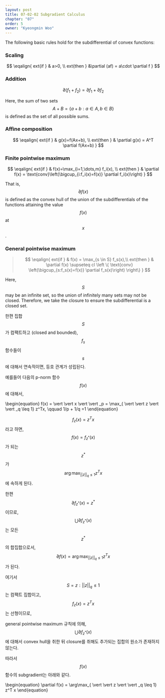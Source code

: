 ```yaml
---
layout: post
title: 07-02-02 Subgradient Calculus
chapter: "07"
order: 5
owner: "Kyeongmin Woo"
---
```



The following basic rules hold for the subdifferential of convex functions:

### Scaling

>
$$
\eqalign{
	ext{if } & a>0, \\
	ext{then } &\partial (af) = a\cdot \partial f
}
$$

### Addition

>
$$\partial(f_1 + f_2) = \partial f_1 + \partial f_2$$

Here, the sum of two sets $$A+B= \{a+b:a\in A, b \in B\}$$ is defined as the set of all possible sums.

### Affine composition

>
$$
\eqalign{
	ext{if } & g(x)=f(Ax+b), \\
	ext{then } & \partial g(x) = A^T \partial f(Ax+b)
}
$$

### Finite pointwise maximum

>
$$
\eqalign{
	ext{if } & f(x)=\max_{i=1,\dots,m} f_i(x), \\
	ext{then } & \partial f(x) = \text{conv}\left(\bigcup_{i:f_i(x)=f(x)} \partial f_i(x)\right)
}
$$

That is, $$\partial f(x)$$ is defined as the convex hull of the union of the subdifferentials of the functions attaining the value $$f(x)$$ at $$x$$.

### General pointwise maximum

>$$
\eqalign{
	ext{if } & f(x) = \max_{s \in S} f_s(x),\\ 
	ext{then } & \partial f(x) \supseteq cl \left \{ \text{conv} \left(\bigcup_{s:f_s(x)=f(x)} \partial f_s(x)\right) \right\}
}
$$

Here, $$S$$ may be an infinite set, so the union of infinitely many sets may not be closed. Therefore, we take the closure to ensure the subdifferential is a closed set.

한편 집합 $$S$$가 컴팩트하고 (closed and bounded), $$f_s$$ 함수들이 $$s$$에 대해서 연속적이면, 등호 관계가 성립된다. 

예를들어 다음의 p-norm 함수 $$f(x)$$에 대해서,  
>
\begin{equation}
f(x) =  \vert  \vert x \vert  \vert \_p = \max_{ \vert  \vert z \vert  \vert _q \leq 1} z^Tx, \qquad 1/p + 1/q =1
\end{equation}

$$f_z(x)=z^Tx$$라고 하면, $$f(x)=f_{z^*}(x)$$가 되는 $$z^*$$가 $$\arg\max_{ \vert  \vert z \vert  \vert _q \leq 1} z^Tx$$에 속하게 된다. 

한편 $$\partial f_{z^*}(x)=z^*$$ 이므로, $$\bigcup \partial f_{z^*}(x)$$는 모든 $$z^*$$의 합집합으로서, $$\partial f(x) = \arg\max_{ \vert  \vert z \vert  \vert _q \leq 1} z^Tx$$ 가 된다.  

여기서 $$S={z: \vert  \vert z \vert  \vert _q \leq 1}$$는 컴팩트 집합이고, $$f_z(x)=z^Tx$$는 선형이므로,

general pointwise maximum 규칙에 의해,  $$\bigcup \partial f_{z^*}(x)$$에 대해서 convex hull을 취한 뒤 closure를 취해도 추가되는 집합의 원소가 존재하지 않는다. 

따라서 $$f(x)$$ 함수의 subgradient는 아래와 같다.

>
\begin{equation}
\partial f(x) = \arg\max_{ \vert  \vert z \vert  \vert _q \leq 1} z^T x
\end{equation}
